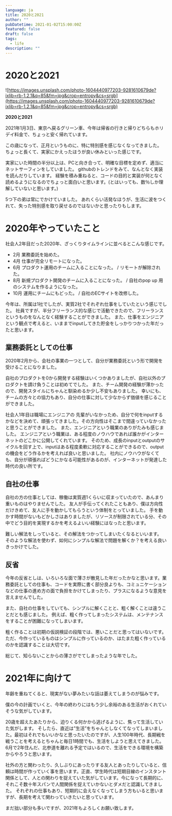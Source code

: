 ```yaml
---
language: ja
title: 2020と2021
author: ""
pubDatetime: 2021-01-02T15:00:00Z
featured: false
draft: false
tags:
  - life
description: ""
---
```


# **2020と2021**

![https://images.unsplash.com/photo-1604440977203-9281610679de?ixlib=rb-1.2.1&q=85&fm=jpg&crop=entropy&cs=srgb](https://images.unsplash.com/photo-1604440977203-9281610679de?ixlib=rb-1.2.1&q=85&fm=jpg&crop=entropy&cs=srgb)

**2020と2021**

2021年1月3日、東京へ戻るグリーン車、今年は帰省の行きと帰りどちらもホリデイ料金で、ちょっと安く帰れています。

この歳になって、正月というものに、特に特別感を感じなくなってきました。 ちょっと長くて、実家にかえったほうが良い休みといった感じです。

実家にいた時間の半分以上は、PCと向き合って、明確な目標を定めず、適当にネットサーフィンをしていました。 githubのトレンドをみて、なんとなく実装を読んだりしています。 経験を積み重ねると、コードの目的と実装が何となく読めるようになるのでちょっと面白いと思います。(とはいっても、数％しか理解していないと思います。)

5つ下の弟は常にでかけていました。 あれくらい活発なほうが、生活に波をつくれて、失った特別感を取り戻せるのではないかと思ったりもします。

# **2020年やっていたこと**

社会人2年目だった2020年、ざっくりタイムラインに並べるとこんな感じです。

- 2月 業務委託を始めた。
- 4月 仕事が完全リモートになった。
- 6月 プロダクト運用のチームに入ることになった。 / リモートが解除された。
- 8月 新規プロダクト開発のチームに入ることになった。 / 自社のpop up 用のシステムを作るようになった。
- 10月 運用にチームにもどった。 / 自社のECサイトを改修した。

今年は、所属は1社でしたが、実質2社でそれぞれ仕事をしていたという感じでした。 社員ですが、半分フリーランス的な感じで活動できたので、フリーランスというものをなんとなく経験することができました。 また、仕事をエンジニアという観点で考えると、いままでinputしてきた貯金をしっかりつかった年だったと思います。

## **業務委託としての仕事**

2020年2月から、会社の事業の一つとして、自分が業務委託という形で開発を受けることになりました。

自社のプロダクトを0から開発する経験はいくつかありましたが、自社以外のプロダクトを請け負うことは初めてでした。 また、チーム開発の経験が薄かったので、開発スタイルにちゃんと馴染めるか少し不安もありました。 幸いにも、チームの方々との協力もあり、自分の仕事に対して少なからず価値を感じることができました。

社会人1年目は職場にエンジニアの 先輩がいなかっため、自分で何をinputするかなどを決めて、頑張ってきました。その方向性はそこまで間違っていなかったと思うことができました。 また、エンジニアという職業のありがたみも感じました。 エンジニアという職業は、ある程度のノウハウであれば誰かがインターネットのどこかに公開してくれています。 そのため、成長のinputとoutputのサイクルを回す上で、inputはある程度柔軟に対応することができるので、outputの機会をどう作るかを考えれば良いと思いました。 社内にノウハウがなくても、自分が頑張ればどうにかなる可能性があるのが、インターネットが発達した時代の良い所です。

## **自社の仕事**

自社の方の仕事としては、稼働は実質週1くらいに収まっていたので、あんまり重いものはやりませんでした。 友人が手伝ってくれたこともあり、僕は方向性だけきめて、友人に手を動かしてもらうという体制をとっていました。 手を動かす時間がないもどかしさはありましたが、リソースが制限されている分、その中でどう目的を実現するかを考えるよいい経験にはなったと思います。

難しい解法をしっていると、その解法をつかってしまいたくなるといいます。 そのような解法を使わず、如何にシンプルな解法で問題を解くか？を考える良いきっかけでした。

## **反省**

今年の反省としは、いろいろな面で薄さが散見した年だったかなと思います。業務委託としての仕事も、コードを実際に書く部分良よりも、コミュニケーションなどの仕事の進め方の面で負担をかけてしまったり、プラスになるような意見を言えませんでした。

また、自社の仕事をしていても、シンプルに解くことと、粗く解くことは違うことだとも感じました。 例えば、粗く作ってしまったシステムは、メンテナンスをすることが困難になってしまいます。

粗く作ることは初期の仮説検証の段階では、悪いことだと思ってはいないです。 ただ、今作っているものはシンプルに作っているのか、はたまた粗く作っているのかを認識することは大切です。

総じて、知らないことからの薄さがでてしまったような年でした。

# **2021年に向けて**

年齢を重ねてくると、現実がない夢みたいな話は萎えてしまうのが悩みです。

僕の今の計画でいくと、今年の終わりにはもう少し余裕のある生活がおくれていそうな気がしています。

20歳を超えたあたりから、迫りくる何かから逃げるように、焦って生活していた気がします。 そしたら、直近は”生活”をちゃんとしなくてなってしまいました。最初はそれでもいいかなと思ったいたのですが、人生100年時代、長期戦を戦うことを考えるとちゃんと毎日1時間でも、生活をしようと思えてきました。 6月で2年住んだ、北参道を離れる予定ではいるので、生活をできる環境を構築からやろうと思います。

社外の方と関わったり、久しぶりにあったりする友人とあったりしていると、信頼は時間が作っていく事を思います。正直、学生時代は短期目線のインスタント関係として、人との関わりを捉えていた気がしています。今になって長期的に、それこそ数十年スパンで人間関係を捉えていかないとダメだと認識してきました。 それぞれの仕事もあり、短期的に会えなくなってしまう方もいると思いますが、長期を考えて関わっていきたいと思っています。

まだ拙い部分も多いですが、2021年もよろしくお願い致します。
